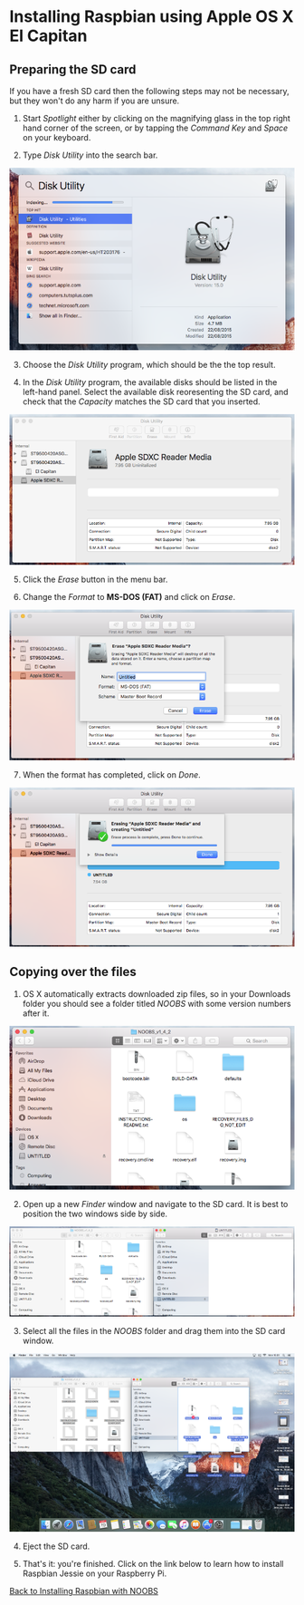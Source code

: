 # Installing Raspbian using Apple OS X El Capitan

## Preparing the SD card

If you have a fresh SD card then the following steps may not be necessary, but they won't do any harm if you are unsure.

1. Start *Spotlight* either by clicking on the magnifying glass in the top right hand corner of the screen, or by tapping the *Command Key* and *Space* on your keyboard.

2. Type *Disk Utility* into the search bar.

  ![Disk Utility](images/osx/1_diskutil.png)

3. Choose the *Disk Utility* program, which should be the the top result.

4. In the *Disk Utility* program, the available disks should be listed in the left-hand panel. Select the available disk reoresenting the SD card, and check that the *Capacity* matches the SD card that you inserted.

  ![SD Card](images/osx/2_sdcard.png)

5. Click the *Erase* button in the menu bar.

6. Change the *Format* to **MS-DOS (FAT)** and click on *Erase*.

  ![DOS](images/osx/3_dos.png)

7. When the format has completed, click on *Done*.

  ![Format](images/osx/4_format.png)

## Copying over the files

1. OS X automatically extracts downloaded zip files, so in your Downloads folder you should see a folder titled *NOOBS* with some version numbers after it.

  ![NOOBS files](images/osx/5_files.png)

2. Open up a new *Finder* window and navigate to the SD card. It is best to position the two windows side by side.

  ![Ready to copy](images/osx/6_precopy.png)

3. Select all the files in the *NOOBS* folder and drag them into the SD card window.

  ![copying](images/osx/7_copy.png)

4. Eject the SD card.

4. That's it: you're finished. Click on the link below to learn how to install Raspbian Jessie on your Raspberry Pi.

[Back to Installing Raspbian with NOOBS](worksheet.md)
